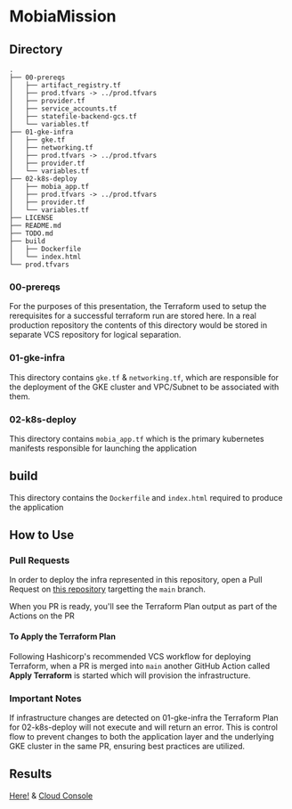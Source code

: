 # MobiaMission

## Directory 

```
.
├── 00-prereqs
│   ├── artifact_registry.tf
│   ├── prod.tfvars -> ../prod.tfvars
│   ├── provider.tf
│   ├── service_accounts.tf
│   ├── statefile-backend-gcs.tf
│   └── variables.tf
├── 01-gke-infra
│   ├── gke.tf
│   ├── networking.tf
│   ├── prod.tfvars -> ../prod.tfvars
│   ├── provider.tf
│   └── variables.tf
├── 02-k8s-deploy
│   ├── mobia_app.tf
│   ├── prod.tfvars -> ../prod.tfvars
│   ├── provider.tf
│   └── variables.tf
├── LICENSE
├── README.md
├── TODO.md
├── build
│   ├── Dockerfile
│   └── index.html
└── prod.tfvars
```

### 00-prereqs


For the purposes of this presentation, the Terraform used to setup the rerequisites for a successful terraform run are stored here. In a real production repository the contents of this directory would be stored in separate VCS repository for logical separation. 

### 01-gke-infra

This directory contains ``gke.tf`` & ``networking.tf``, which are responsible for the deployment of the GKE cluster and VPC/Subnet to be associated with them. 

### 02-k8s-deploy

This directory contains ``mobia_app.tf`` which is the primary kubernetes manifests responsible for launching the application

## build

This directory contains the ``Dockerfile`` and ``index.html`` required to produce the application

## How to Use


### Pull Requests

In order to deploy the infra represented in this repository, open a Pull Request on [this repository](https://github.com/unseenservant/MobiaMission) targetting the ``main`` branch. 

When you PR is ready, you'll see the Terraform Plan output as part of the Actions on the PR 

#### To Apply the Terraform Plan

Following Hashicorp's recommended VCS workflow for deploying Terraform, when a PR is merged into ``main`` another GitHub Action called **Apply Terraform** is started which will provision the infrastructure. 

### Important Notes

If infrastructure changes are detected on 01-gke-infra the Terraform Plan for 02-k8s-deploy will not execute and will return an error. This is control flow to prevent changes to both the application layer and the underlying GKE cluster in the same PR, ensuring best practices are utilized. 


## Results

[Here!](http://35.241.48.121/) & [Cloud Console](https://console.cloud.google.com/kubernetes/workload/overview?hl=en&project=mobia-mission-aaron&pageState=(%22savedViews%22:(%22i%22:%2295f6c98e207a4bfdaec54fa782670b40%22,%22c%22:%5B%5D,%22n%22:%5B%5D)))